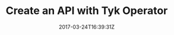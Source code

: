 ---
date: 2017-03-24T16:39:31Z
title: Create an API with Tyk Operator
weight: 16
menu:
    main:
        parent: "Tyk Operator"
---